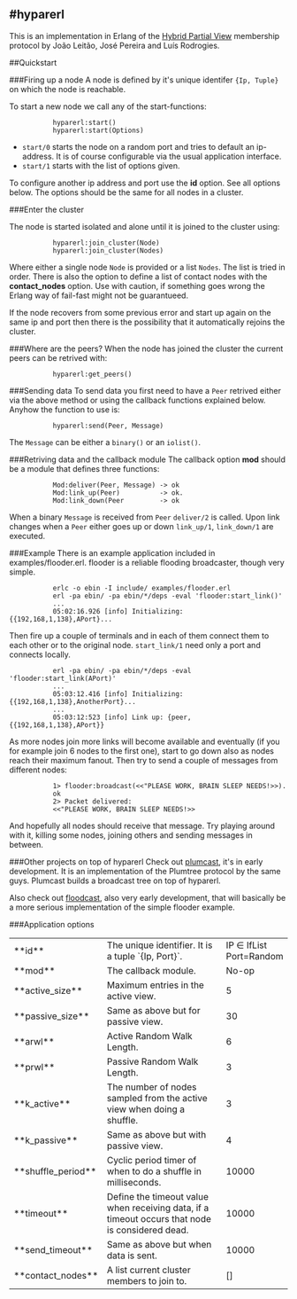#hyparerl
---------
This is an implementation in Erlang of the [Hybrid Partial View][] membership protocol by João Leitão, José Pereira and Luís Rodrogies.

[Hybrid Partial View]: http://docs.di.fc.ul.pt/jspui/bitstream/10455/2981/1/07-13.pdf

##Quickstart

###Firing up a node
A node is defined by it's unique identifer `{Ip, Tuple}` on which the node is reachable.

To start a new node we call any of the start-functions:

               hyparerl:start()
               hyparerl:start(Options)

* `start/0` starts the node on a random port and tries to default an ip-address. It is of course configurable via the     usual application interface.
* `start/1` starts with the list of options given. 

To configure another ip address and port use the **id** option. See all options below. The options should be the same for all nodes in a cluster. 

###Enter the cluster

The node is started isolated and alone until it is joined to the cluster using:

               hyparerl:join_cluster(Node)
               hyparerl:join_cluster(Nodes)
               
Where either a single node `Node` is provided or a list `Nodes`. The list is tried in order. There is also the option to define a list of contact nodes with the **contact_nodes** option. Use with caution, if something goes wrong the Erlang way of fail-fast might not be guarantueed.

If the node recovers from some previous error and start up again on the same ip and port then there is the possibility that it automatically rejoins the cluster.

###Where are the peers?
When the node has joined the cluster the current peers can be retrived with:

               hyparerl:get_peers()

###Sending data
To send data you first need to have a `Peer` retrived either via the above method or using the callback functions explained below. Anyhow the function to use is:
               
               hyparerl:send(Peer, Message)

The `Message` can be either a `binary()` or an `iolist()`. 

###Retriving data and the callback module
The callback option **mod** should be a module that defines three functions:
               
               Mod:deliver(Peer, Message) -> ok
               Mod:link_up(Peer)          -> ok.
               Mod:link_down(Peer         -> ok

When a binary `Message` is received from `Peer` `deliver/2` is called. Upon link changes when a `Peer` either goes up or down `link_up/1`, `link_down/1` are executed.

###Example
There is an example application included in examples/flooder.erl. flooder is a reliable flooding broadcaster, though very simple.

               erlc -o ebin -I include/ examples/flooder.erl
               erl -pa ebin/ -pa ebin/*/deps -eval 'flooder:start_link()'
               ...
               05:02:16.926 [info] Initializing: {{192,168,1,138},APort}...

Then fire up a couple of terminals and in each of them connect them to each other or to the original node. `start_link/1` need only a port and connects locally.

               erl -pa ebin/ -pa ebin/*/deps -eval 'flooder:start_link(APort)'
               ...
               05:03:12.416 [info] Initializing: {{192,168,1,138},AnotherPort}...
               ...
               05:03:12:523 [info] Link up: {peer, {{192,168,1,138},APort}}
               
As more nodes join more links will become available and eventually (if you for example join 6 nodes to the first one), start to go down also as nodes reach their maximum fanout. Then try to send a couple of messages from different nodes:
       
               1> flooder:broadcast(<<"PLEASE WORK, BRAIN SLEEP NEEDS!>>).
               ok
               2> Packet delivered:
               <<"PLEASE WORK, BRAIN SLEEP NEEDS!>>

And hopefully all nodes should receive that message. Try playing around with it, killing some nodes, joining others and sending messages in between. 

###Other projects on top of hyparerl
Check out [plumcast][], it's in early development. It is an implementation of the Plumtree protocol by the same guys. Plumcast builds a broadcast tree on top of hyparerl.

Also check out [floodcast][], also very early development, that will basically be a more serious implementation of the simple flooder example.

[plumcast]: emfa/plumcast
[floodcast]: emfa/floodcast

###Application options
<table>
 <tr><td> **id**             </td><td> The unique identifier. It is a tuple `{Ip, Port}`.</td><td>IP ∈ IfList<br>Port=Random</td></tr>
 <tr><td> **mod**            </td><td> The callback module.</td><td>No-op</td></tr>
 <tr><td> **active_size**    </td><td> Maximum entries in the active view.</td><td>5</td></tr>
 <tr><td> **passive_size**   </td><td> Same as above but for passive view.</td><td>30</td></tr>
 <tr><td> **arwl**           </td><td> Active Random Walk Length.</td><td>6</td></tr>
 <tr><td> **prwl**           </td><td> Passive Random Walk Length.</td><td>3</td></tr>
 <tr><td> **k_active**       </td><td> The number of nodes sampled from the active view when doing a shuffle.</td><td>3</td</tr>
 <tr><td> **k_passive**      </td><td> Same as above but with passive view.</td><td>4</td></tr>
 <tr><td> **shuffle_period** </td><td> Cyclic period timer of when to do a shuffle in milliseconds.</td><td>10000</td></tr>
 <tr><td> **timeout**        </td><td> Define the timeout value when receiving data, if a timeout occurs that node is considered dead.</td><td>10000</td></tr>
 <tr><td> **send_timeout**   </td><td> Same as above but when data is sent.</td><td>10000</td></tr>
 <tr><td> **contact_nodes**  </td><td> A list current cluster members to join to.</td><td>[]</td></tr>